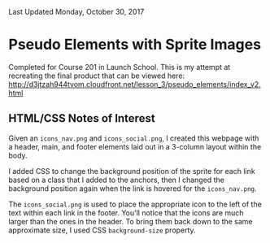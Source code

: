 Last Updated Monday, October 30, 2017

# Pseudo Elements with Sprite Images

Completed for Course 201 in Launch School. This is my attempt at recreating the final product that can be viewed here: http://d3jtzah944tvom.cloudfront.net/lesson_3/pseudo_elements/index_v2.html



## HTML/CSS Notes of Interest
Given an `icons_nav.png` and `icons_social.png`, I created this webpage with a header, main, and footer elements laid out in a 3-column layout within the body.

I added CSS to change the background position of the sprite for each link based on a class that I added to the anchors, then I changed the background position again when the link is hovered for the `icons_nav.png`.

The `icons_social.png` is used to place the appropriate icon to the left of the text within each link in the footer. You'll notice that the icons are much larger than the ones in the header. To bring them back down to the same approximate size, I used CSS `background-size` property.

